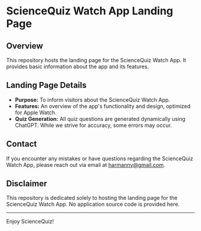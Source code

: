 # ScienceQuiz Watch App Landing Page

## Overview
This repository hosts the landing page for the ScienceQuiz Watch App. It provides basic information about the app and its features. 

## Landing Page Details
- **Purpose:** To inform visitors about the ScienceQuiz Watch App.
- **Features:** An overview of the app's functionality and design, optimized for Apple Watch.
- **Quiz Generation:** All quiz questions are generated dynamically using ChatGPT. While we strive for accuracy, some errors may occur.

## Contact
If you encounter any mistakes or have questions regarding the ScienceQuiz Watch App, please reach out via email at [harmanny@gmail.com](mailto:harmanny@gmail.com).

## Disclaimer
This repository is dedicated solely to hosting the landing page for the ScienceQuiz Watch App. No application source code is provided here.

---

Enjoy ScienceQuiz!
